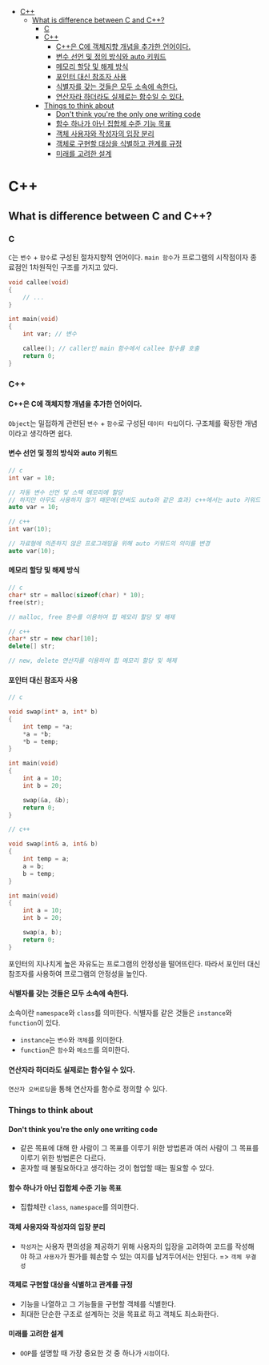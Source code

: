 - [C++](#c)
	- [What is difference between C and C++?](#what-is-difference-between-c-and-c)
		- [C](#c-1)
		- [C++](#c-2)
			- [C++은 C에 객체지향 개념을 추가한 언어이다.](#c은-c에-객체지향-개념을-추가한-언어이다)
			- [변수 선언 및 정의 방식와 auto 키워드](#변수-선언-및-정의-방식와-auto-키워드)
			- [메모리 할당 및 해제 방식](#메모리-할당-및-해제-방식)
			- [포인터 대신 참조자 사용](#포인터-대신-참조자-사용)
			- [식별자를 갖는 것들은 모두 소속에 속한다.](#식별자를-갖는-것들은-모두-소속에-속한다)
			- [연산자라 하더라도 실제로는 함수일 수 있다.](#연산자라-하더라도-실제로는-함수일-수-있다)
		- [Things to think about](#things-to-think-about)
			- [Don't think you're the only one writing code](#dont-think-youre-the-only-one-writing-code)
			- [함수 하나가 아닌 집합체 수준 기능 목표](#함수-하나가-아닌-집합체-수준-기능-목표)
			- [객체 사용자와 작성자의 입장 분리](#객체-사용자와-작성자의-입장-분리)
			- [객체로 구현할 대상을 식별하고 관계를 규정](#객체로-구현할-대상을-식별하고-관계를-규정)
			- [미래를 고려한 설계](#미래를-고려한-설계)


# C++

## What is difference between C and C++?

### C 
`C`는 `변수` + `함수`로 구성된 절차지향적 언어이다.
`main 함수`가 프로그램의 시작점이자 종료점인 1차원적인 구조를 가지고 있다.

```c
void callee(void) 
{
	// ...
}

int main(void) 
{
	int var; // 변수

	callee(); // caller인 main 함수에서 callee 함수를 호출
	return 0;
}
```

### C++

#### C++은 C에 객체지향 개념을 추가한 언어이다.
`Object`는 밀접하게 관련된 `변수` + `함수`로 구성된 `데이터 타입`이다. 구조체를 확장한 개념이라고 생각하면 쉽다.

#### 변수 선언 및 정의 방식와 auto 키워드
```c++
// c
int var = 10;

// 자동 변수 선언 및 스택 메모리에 할당
// 하지만 아무도 사용하지 않기 때문에(안써도 auto와 같은 효과) c++에서는 auto 키워드의 의미를 변경
auto var = 10;

// c++
int var(10);

// 자료형에 의존하지 않은 프로그래밍을 위해 auto 키워드의 의미를 변경
auto var(10);
```

#### 메모리 할당 및 해제 방식
```cpp
// c
char* str = malloc(sizeof(char) * 10);
free(str);

// malloc, free 함수를 이용하여 힙 메모리 할당 및 해제

// c++
char* str = new char[10];
delete[] str;

// new, delete 연산자를 이용하여 힙 메모리 할당 및 해제
```

#### 포인터 대신 참조자 사용
```cpp
// c

void swap(int* a, int* b)
{
	int temp = *a;
	*a = *b;
	*b = temp;
}

int main(void)
{
	int a = 10;
	int b = 20;

	swap(&a, &b);
	return 0;
}

// c++

void swap(int& a, int& b)
{
	int temp = a;
	a = b;
	b = temp;
}

int main(void)
{
	int a = 10;
	int b = 20;

	swap(a, b);
	return 0;
}
```

포인터의 지나치게 높은 자유도는 프로그램의 안정성을 떨어뜨린다. 따라서 포인터 대신 참조자를 사용하여 프로그램의 안정성을 높인다.

#### 식별자를 갖는 것들은 모두 소속에 속한다.
소속이란 `namespace`와 `class`를 의미한다.
식별자를 같은 것들은 `instance`와 `function`이 있다.
- `instance`는 `변수`와 `객체`를 의미한다.
- `function`은 `함수`와 `메소드`를 의미한다.

#### 연산자라 하더라도 실제로는 함수일 수 있다.
`연산자 오버로딩`을 통해 연산자를 함수로 정의할 수 있다.

### Things to think about

#### Don't think you're the only one writing code
- 같은 목표에 대해 한 사람이 그 목표를 이루기 위한 방법론과 여러 사람이 그 목표를 이루기 위한 방법론은 다르다.
- 혼자할 때 불필요하다고 생각하는 것이 협업할 때는 필요할 수 있다.

#### 함수 하나가 아닌 집합체 수준 기능 목표
- 집합체란 `class`, `namespace`를 의미한다.

#### 객체 사용자와 작성자의 입장 분리
- `작성자`는 사용자 편의성을 제공하기 위해 사용자의 입장을 고려하여 코드를 작성해야 하고 `사용자`가 뭔가를 훼손할 수 있는 여지를 남겨두어서는 안된다. => `객체 무결성`

#### 객체로 구현할 대상을 식별하고 관계를 규정
- 기능을 나열하고 그 기능들을 구현할 객체를 식별한다.
- 최대한 단순한 구조로 설계하는 것을 목표로 하고 객체도 최소화한다.

#### 미래를 고려한 설계
- `OOP`를 설명할 때 가장 중요한 것 중 하나가 `시점`이다.
